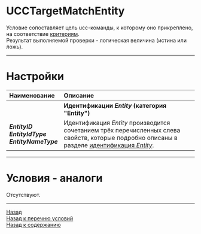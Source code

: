 # **UCCTargetMatchEntity**

Условие сопоставляет цель ucc-команды, к которому оно прикреплено, на соответствие [критериям](#ref-EntityIdentification).<br/>
Результат выполняемой проверки - логическая величина (истина или ложь).

---

# **Настройки**

| **Наименование** | **Описание** 
|:-----------------|:-------------
|| <a name ="ref-EntityIdentification"></a>**Идентификации *Entity* (категория "Entity")**
|<a name ="ref-EntityID">***EntityID***</a><br/><a name ="ref-EntityIdType">***EntityIdType***</a><br/><a name ="ref-EntityNameType">***EntityNameType***</a><!--<br/><a name ="ref-EntityID">***EntitySetType***</a>--> | Идентификация *Entity* производится сочетанием <!--четырех-->трёх перечисленных слева свойств, которые подробно описаны в разделе [идентификация *Entity*](../../General/EntityIdentification-RU.md).

<!---

# **Примеры**-->

---

# **Условия - аналоги**
Отсутствуют.

---

<a href="javascript:history.back()">Назад</a>  
[Назад к перечню условий](../EntityTools-UccExtensions-RU.md#ref-Conditions)  
[Назад к содержанию](../../index.md)